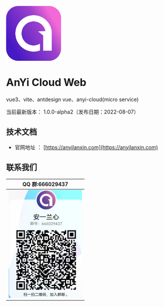 <img src="./docs/images/logo.png"  height="150" width="150">

# AnYi Cloud Web

vue3、vite、antdesign vue、anyi-cloud(micro service)

当前最新版本： 1.0.0-alpha2（发布日期：2022-08-07）

## 技术文档

- 官网地址 ： [https://anyilanxin.com](https://anyilanxin.com)

## 联系我们

| QQ 群:666029437                                    |
| -------------------------------------------------- |
| <img src="./docs/images/qq_group.jpg" width="200"> |
